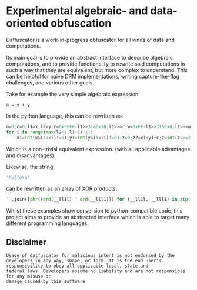 # Experimental algebraic- and data-oriented obfuscation

Datfuscator is a work-in-progress obfuscator for all kinds of data and computations.

Its main goal is to provide an abstract interface to describe algebraic computations, and to provide functionality to rewrite said computations in such a way that they are equivalent, but more complex to understand. This can be helpful for naive DRM implementations, writing capture-the-flag challenges, and various other goals.

Take for example the very simple algebraic expression

```
a = x + y
``` 

In the python language, this can be rewritten as:

```python
a=0;c=0;l1=x;l2=y;r=0xFFFF-l1>>31&0x10;l1>>=r;w=0xFF-l1>>31&0x8;l1>>=w;r|=w;w=0xF-l1>>31&0x4;l1>>=w;r|=w;w=0x3-l1>>31&0x2;l1>>=w;r|=w;r|=(l1>>1);l1=r;r=0xFFFF-l2>>31&0x10;l2>>=r;w=0xFF-l2>>31&0x8;l2>>=w;r|=w;w=0xF-l2>>31&0x4;l2>>=w;r|=w;w=0x3-l2>>31&0x2;l2>>=w;r|=w;r|=(l2>>1);l2=r
for i in range(max(l2+1,l1+1)+1):
    x1=int(x&(1<<i)!=0);y1=int(y&(1<<i)!=0);z=0;z2=x1+y1+c;z=int(z2>=2);c=z;a^=(-(z2%2)^a)&(1<<i)
```

Which is a non-trivial equivalent expression. (with all applicable advantages and disadvantages).

Likewise, the string:

```python
"hello\n"
```

can be rewritten as an array of XOR products:

```python
''.join([chr((ord(__ll1l) ^ ord(__lll1))) for (__ll1l, __lll1) in zip('£lWþÓ©', 'Ë\t;\x92¼£')])
```

Whilst these examples show conversion to python-compatible code, this project aims to provide an abstracted interface which is able to target many different programming languages.


## Disclaimer

```
Usage of datfuscator for malicious intent is not endorsed by the developers in any way, shape, or form. It is the end user's responsibility to obey all applicable local, state and
federal laws. Developers assume no liability and are not responsible for any misuse or
damage caused by this software
```
